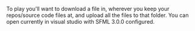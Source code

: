 To play you'll want to download a file in, wherever you keep your repos/source code files at, and upload all the files to that folder. 
You can open currently in visual studio with SFML 3.0.0 configured.
